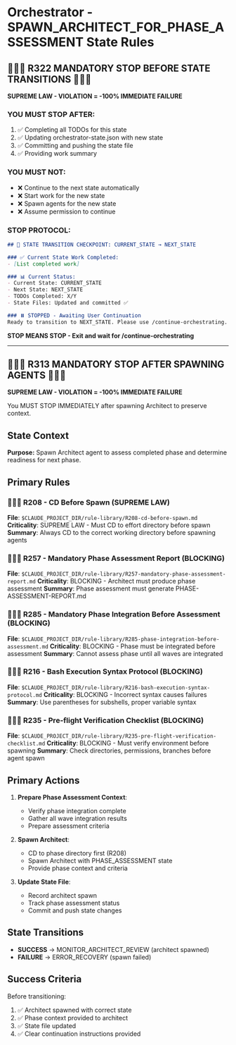 # Orchestrator - SPAWN_ARCHITECT_FOR_PHASE_ASSESSMENT State Rules

## 🛑🛑🛑 R322 MANDATORY STOP BEFORE STATE TRANSITIONS 🛑🛑🛑

**SUPREME LAW - VIOLATION = -100% IMMEDIATE FAILURE**

### YOU MUST STOP AFTER:
1. ✅ Completing all TODOs for this state
2. ✅ Updating orchestrator-state.json with new state
3. ✅ Committing and pushing the state file  
4. ✅ Providing work summary

### YOU MUST NOT:
- ❌ Continue to the next state automatically
- ❌ Start work for the new state
- ❌ Spawn agents for the new state
- ❌ Assume permission to continue

### STOP PROTOCOL:
```markdown
## 🛑 STATE TRANSITION CHECKPOINT: CURRENT_STATE → NEXT_STATE

### ✅ Current State Work Completed:
- [List completed work]

### 📊 Current Status:
- Current State: CURRENT_STATE
- Next State: NEXT_STATE
- TODOs Completed: X/Y
- State Files: Updated and committed ✅

### ⏸️ STOPPED - Awaiting User Continuation
Ready to transition to NEXT_STATE. Please use /continue-orchestrating.
```

**STOP MEANS STOP - Exit and wait for /continue-orchestrating**

---

## 🛑🛑🛑 R313 MANDATORY STOP AFTER SPAWNING AGENTS 🛑🛑🛑

**SUPREME LAW - VIOLATION = -100% IMMEDIATE FAILURE**

You MUST STOP IMMEDIATELY after spawning Architect to preserve context.

## State Context

**Purpose:**
Spawn Architect agent to assess completed phase and determine readiness for next phase.

## Primary Rules

### 🚨🚨🚨 R208 - CD Before Spawn (SUPREME LAW)
**File**: `$CLAUDE_PROJECT_DIR/rule-library/R208-cd-before-spawn.md`
**Criticality**: SUPREME LAW - Must CD to effort directory before spawn
**Summary**: Always CD to the correct working directory before spawning agents

### 🚨🚨🚨 R257 - Mandatory Phase Assessment Report (BLOCKING)
**File**: `$CLAUDE_PROJECT_DIR/rule-library/R257-mandatory-phase-assessment-report.md`
**Criticality**: BLOCKING - Architect must produce phase assessment
**Summary**: Phase assessment must generate PHASE-ASSESSMENT-REPORT.md

### 🚨🚨🚨 R285 - Mandatory Phase Integration Before Assessment (BLOCKING)
**File**: `$CLAUDE_PROJECT_DIR/rule-library/R285-phase-integration-before-assessment.md`
**Criticality**: BLOCKING - Phase must be integrated before assessment
**Summary**: Cannot assess phase until all waves are integrated

### 🚨🚨🚨 R216 - Bash Execution Syntax Protocol (BLOCKING)
**File**: `$CLAUDE_PROJECT_DIR/rule-library/R216-bash-execution-syntax-protocol.md`
**Criticality**: BLOCKING - Incorrect syntax causes failures
**Summary**: Use parentheses for subshells, proper variable syntax

### 🚨🚨🚨 R235 - Pre-flight Verification Checklist (BLOCKING)
**File**: `$CLAUDE_PROJECT_DIR/rule-library/R235-pre-flight-verification-checklist.md`
**Criticality**: BLOCKING - Must verify environment before spawning
**Summary**: Check directories, permissions, branches before agent spawn

## Primary Actions

1. **Prepare Phase Assessment Context**:
   - Verify phase integration complete
   - Gather all wave integration results
   - Prepare assessment criteria
   
2. **Spawn Architect**:
   - CD to phase directory first (R208)
   - Spawn Architect with PHASE_ASSESSMENT state
   - Provide phase context and criteria
   
3. **Update State File**:
   - Record architect spawn
   - Track phase assessment status
   - Commit and push state changes

## State Transitions

- **SUCCESS** → MONITOR_ARCHITECT_REVIEW (architect spawned)
- **FAILURE** → ERROR_RECOVERY (spawn failed)

## Success Criteria

Before transitioning:
1. ✅ Architect spawned with correct state
2. ✅ Phase context provided to architect
3. ✅ State file updated
4. ✅ Clear continuation instructions provided